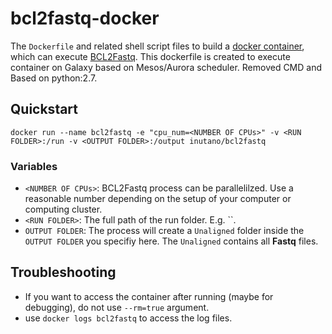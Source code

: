 # bcl2fastq-docker

The `Dockerfile` and related shell script files to build a [docker container](https://www.docker.com/),
which can execute [BCL2Fastq](http://support.illumina.com/content/dam/illumina-support/documents/documentation/software_documentation/bcl2fastq/bcl2fastq_letterbooklet_15038058brpmi.pdf). This dockerfile is created to execute container on Galaxy based on Mesos/Aurora scheduler. Removed CMD and Based on python:2.7.

## Quickstart

`docker run --name bcl2fastq -e "cpu_num=<NUMBER OF CPUs>" -v <RUN FOLDER>:/run -v <OUTPUT FOLDER>:/output inutano/bcl2fastq`

### Variables

* `<NUMBER OF CPUs>`: BCL2Fastq process can be parallelilzed. Use a reasonable number depending
on the setup of your computer or computing cluster.
* `<RUN FOLDER>`: The full path of the run folder. E.g. ``.
* `OUTPUT FOLDER`: The process will create a `Unaligned` folder inside the `OUTPUT FOLDER` you specifiy here. The `Unaligned` contains all **Fastq** files.

## Troubleshooting

* If you want to access the container after running (maybe for debugging), do not use `--rm=true` argument.
* use `docker logs bcl2fastq` to access the log files.
